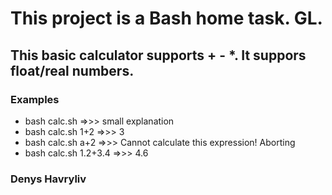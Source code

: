 # This project is a Bash home task. GL. 
## This basic calculator supports + - *. It suppors float/real numbers.

### Examples

* bash calc.sh =>>> small explanation
* bash calc.sh 1+2 =>>> 3
* bash calc.sh a+2 =>>> Cannot calculate this expression! Aborting
* bash calc.sh 1.2+3.4 =>>> 4.6

### Denys Havryliv